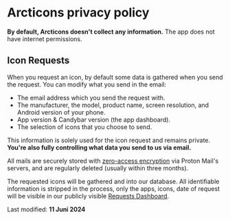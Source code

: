# Arcticons privacy policy

**By default, Arcticons doesn't collect any information.** The app does not have internet permissions.

## Icon Requests

When you request an icon, by default some data is gathered when you send the request.
You can modify what you send in the email:

- The email address which you send the request with.
- The manufacturer, the model, product name, screen resolution, and Android version of your phone.
- App version & Candybar version (the app dashboard).
- The selection of icons that you choose to send.

This information is solely used for the icon request and remains private. **You're also fully controlling what data you send to us via email.**

All mails are securely stored with [zero-access encryption](https://proton.me/security/zero-access-encryption) via Proton Mail's servers, and are regularly deleted (usually within three months).

The requested icons will be gathered and into our database. All identifiable information is stripped in the process, only the apps, icons, date of request will be visible in our publicly visible [Requests Dashboard](https://arcticons-team.github.io/Arcticons/requests.html).

Last modified:
**11 Juni 2024**
